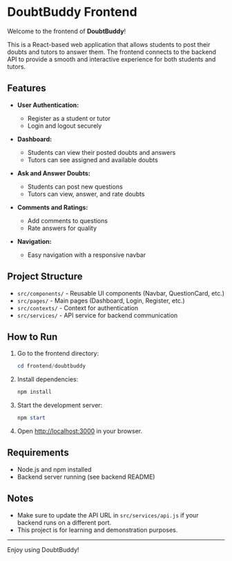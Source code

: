 # DoubtBuddy Frontend

Welcome to the frontend of **DoubtBuddy**!

This is a React-based web application that allows students to post their doubts and tutors to answer them. The frontend connects to the backend API to provide a smooth and interactive experience for both students and tutors.

## Features

- **User Authentication:**
  - Register as a student or tutor
  - Login and logout securely

- **Dashboard:**
  - Students can view their posted doubts and answers
  - Tutors can see assigned and available doubts

- **Ask and Answer Doubts:**
  - Students can post new questions
  - Tutors can view, answer, and rate doubts

- **Comments and Ratings:**
  - Add comments to questions
  - Rate answers for quality

- **Navigation:**
  - Easy navigation with a responsive navbar

## Project Structure

- `src/components/` - Reusable UI components (Navbar, QuestionCard, etc.)
- `src/pages/` - Main pages (Dashboard, Login, Register, etc.)
- `src/contexts/` - Context for authentication
- `src/services/` - API service for backend communication

## How to Run

1. Go to the frontend directory:
   ```powershell
   cd frontend/doubtbuddy
   ```
2. Install dependencies:
   ```powershell
   npm install
   ```
3. Start the development server:
   ```powershell
   npm start
   ```
4. Open [http://localhost:3000](http://localhost:3000) in your browser.

## Requirements
- Node.js and npm installed
- Backend server running (see backend README)

## Notes
- Make sure to update the API URL in `src/services/api.js` if your backend runs on a different port.
- This project is for learning and demonstration purposes.

---

Enjoy using DoubtBuddy!

